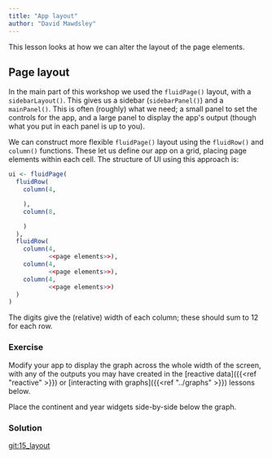 ```yaml
---
title: "App layout"
author: "David Mawdsley"
---
```




This lesson looks at how we can alter the layout of the page elements.

## Page layout

In the main part of this workshop we used the `fluidPage()` layout, with a `sidebarLayout()`.  This gives us a sidebar (`sidebarPanel()`) and a `mainPanel()`.   This is often (roughly) what we need; a small panel to set the controls for the app, and a large panel to display the app's output (though what you put in each panel is up to you).

We can construct more flexible `fluidPage()` layout using the `fluidRow()` and `column()` functions.  These let us define our app on a grid, placing page elements within each cell.  The structure of UI using this approach is:


```r
ui <- fluidPage(
  fluidRow(
    column(4,

    ),
    column(8,

    )
  ),
  fluidRow(
    column(4,
           <<page elements>>),
    column(4,
           <<page elements>>),
    column(4,
           <<page elements>>)
  )
)
```

The digits give the (relative) width of each column; these should sum to 12 for each row.

### Exercise

Modify your app to display the graph across the whole width of the screen, with any of the outputs you may have created in the [reactive data]({{<ref "reactive" >}}) or [interacting with graphs]({{<ref "../graphs" >}}) lessons below.


Place the continent and year widgets side-by-side below the graph.

### Solution

[git:15_layout](https://github.com/UoMResearchIT/RSE18-shiny-workshop-materials/commit/01a9bb7435bbe75a870c8720adbb7b7df308efda)

